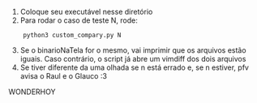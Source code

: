 1. Coloque seu executável nesse diretório
2. Para rodar o caso de teste N, rode:
```
    python3 custom_compary.py N
```
3. Se o binarioNaTela for o mesmo, vai imprimir que os arquivos estão iguais. Caso contrário, o script já abre um vimdiff dos dois arquivos
4. Se tiver diferente da uma olhada se n está errado e, se n estiver, pfv avisa o Raul e o Glauco :3






WONDERHOY

